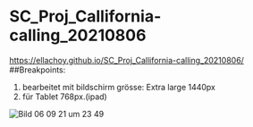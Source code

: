 # SC_Proj_Callifornia-calling_20210806
 https://ellachoy.github.io/SC_Proj_Callifornia-calling_20210806/
##Breakpoints:
1. bearbeitet mit bildschirm grösse: Extra large 1440px
2. für Tablet 768px.(ipad)

![Bild 06 09 21 um 23 49](https://user-images.githubusercontent.com/79414990/132262240-ff330761-c2ef-4387-95ab-881f384009e6.jpg)
